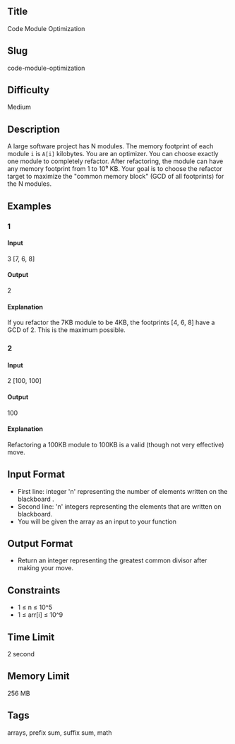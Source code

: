 ## Title

Code Module Optimization

## Slug

code-module-optimization

## Difficulty

Medium

## Description

A large software project has N modules. The memory footprint of each module `i` is `A[i]` kilobytes. You are an optimizer. You can choose exactly one module to completely refactor. After refactoring, the module can have any memory footprint from 1 to 10⁹ KB. Your goal is to choose the refactor target to maximize the "common memory block" (GCD of all footprints) for the N modules.

## Examples

### 1

#### Input

3 
[7, 6, 8]

#### Output

2

#### Explanation

If you refactor the 7KB module to be 4KB, the footprints [4, 6, 8] have a GCD of 2. This is the maximum possible.

### 2

#### Input

2
[100, 100]

#### Output

100

#### Explanation

Refactoring a 100KB module to 100KB is a valid (though not very effective) move.

## Input Format

- First line: integer 'n' representing the number of elements written on the blackboard .  
- Second line: 'n' integers representing the elements that are written on blackboard.
- You will be given the array as an input to your function

## Output Format

- Return an integer representing the greatest common divisor after making your move.

## Constraints

- 1 ≤ n ≤ 10^5
- 1 ≤ arr[i] ≤ 10^9

## Time Limit

2 second

## Memory Limit

256 MB

## Tags

arrays, prefix sum, suffix sum, math